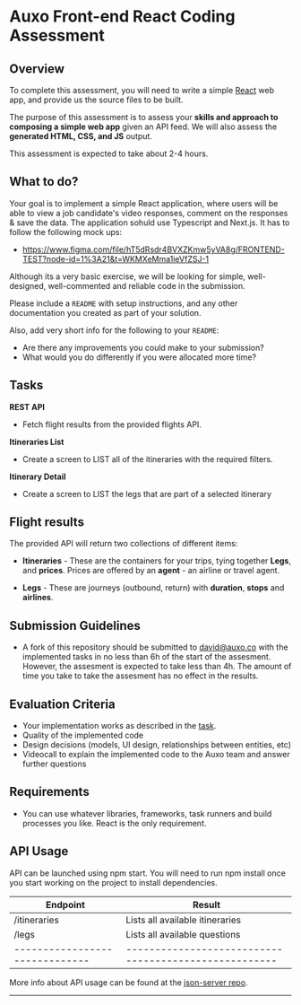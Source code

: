 # Auxo Front-end React Coding Assessment

## Overview

To complete this assessment, you will need to write a simple [React](https://facebook.github.io/react/) web app, and provide us the source files to be built.

The purpose of this assessment is to assess your **skills and approach to composing a simple web app** given an API feed.  We will also assess the **generated HTML, CSS, and JS** output.

This assessment is expected to take about 2-4 hours.

## What to do?

Your goal is to implement a simple React application, where users will be able to view a job candidate's video responses, comment on the responses & save the data. The application sohuld use Typescript and Next.js. It has to follow the following mock ups:

- https://www.figma.com/file/hT5dRsdr4BVXZKmw5yVA8g/FRONTEND-TEST?node-id=1%3A21&t=WKMXeMma1ieVfZSJ-1

Although its a very basic exercise, we will be looking for simple, well-designed, well-commented and reliable code in the submission.

Please include a `README` with setup instructions, and any other documentation you created as part of your solution.

Also, add very short info for the following to your `README`:

* Are there any improvements you could make to your submission?
* What would you do differently if you were allocated more time?

## Tasks

**REST API**

  - Fetch flight results from the provided flights API.

**Itineraries List**

  - Create a screen to LIST all of the itineraries with the required filters.

**Itinerary Detail**

  - Create a screen to LIST the legs that are part of a selected itinerary

## Flight results

The provided API will return two collections of different items:

* **Itineraries** - These are the containers for your trips, tying together **Legs**, and **prices**. Prices are offered by an **agent** - an airline or travel agent.

* **Legs** - These are journeys (outbound, return) with **duration**, **stops** and **airlines**.

## Submission Guidelines

* A fork of this repository should be submitted to david@auxo.co with the implemented tasks in no less than 6h of the start of the assesment. However, the assesment is expected to take less than 4h. The amount of time you take to take the assesment has no effect in the results.

## Evaluation Criteria

* Your implementation works as described in the [task](#task).
* Quality of the implemented code
* Design decisions (models, UI design, relationships between entities, etc)
* Videocall to explain the implemented code to the Auxo team and answer further questions

## Requirements

* You can use whatever libraries, frameworks, task runners and build processes you like. React is the only requirement.

## API Usage

API can be launched using npm start. You will need to run npm install once you start working on the project to install dependencies.

| Endpoint                     | Result                                              |
|------------------------------|-----------------------------------------------------|
| /itineraries                 | Lists all available itineraries                     |
| /legs                        | Lists all available questions                       |
|------------------------------|-----------------------------------------------------|

More info about API usage can be found at the [json-server repo](https://github.com/typicode/json-server).

---

